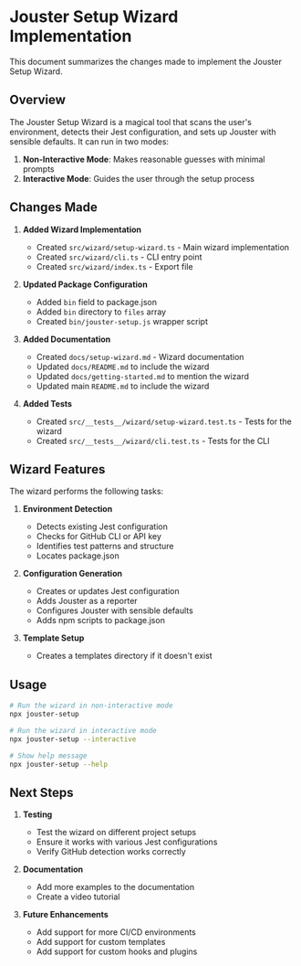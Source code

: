 # Jouster Setup Wizard Implementation

This document summarizes the changes made to implement the Jouster Setup Wizard.

## Overview

The Jouster Setup Wizard is a magical tool that scans the user's environment, detects their Jest configuration, and sets up Jouster with sensible defaults. It can run in two modes:

1. **Non-Interactive Mode**: Makes reasonable guesses with minimal prompts
2. **Interactive Mode**: Guides the user through the setup process

## Changes Made

1. **Added Wizard Implementation**
   - Created `src/wizard/setup-wizard.ts` - Main wizard implementation
   - Created `src/wizard/cli.ts` - CLI entry point
   - Created `src/wizard/index.ts` - Export file

2. **Updated Package Configuration**
   - Added `bin` field to package.json
   - Added `bin` directory to `files` array
   - Created `bin/jouster-setup.js` wrapper script

3. **Added Documentation**
   - Created `docs/setup-wizard.md` - Wizard documentation
   - Updated `docs/README.md` to include the wizard
   - Updated `docs/getting-started.md` to mention the wizard
   - Updated main `README.md` to include the wizard

4. **Added Tests**
   - Created `src/__tests__/wizard/setup-wizard.test.ts` - Tests for the wizard
   - Created `src/__tests__/wizard/cli.test.ts` - Tests for the CLI

## Wizard Features

The wizard performs the following tasks:

1. **Environment Detection**
   - Detects existing Jest configuration
   - Checks for GitHub CLI or API key
   - Identifies test patterns and structure
   - Locates package.json

2. **Configuration Generation**
   - Creates or updates Jest configuration
   - Adds Jouster as a reporter
   - Configures Jouster with sensible defaults
   - Adds npm scripts to package.json

3. **Template Setup**
   - Creates a templates directory if it doesn't exist

## Usage

```bash
# Run the wizard in non-interactive mode
npx jouster-setup

# Run the wizard in interactive mode
npx jouster-setup --interactive

# Show help message
npx jouster-setup --help
```

## Next Steps

1. **Testing**
   - Test the wizard on different project setups
   - Ensure it works with various Jest configurations
   - Verify GitHub detection works correctly

2. **Documentation**
   - Add more examples to the documentation
   - Create a video tutorial

3. **Future Enhancements**
   - Add support for more CI/CD environments
   - Add support for custom templates
   - Add support for custom hooks and plugins
